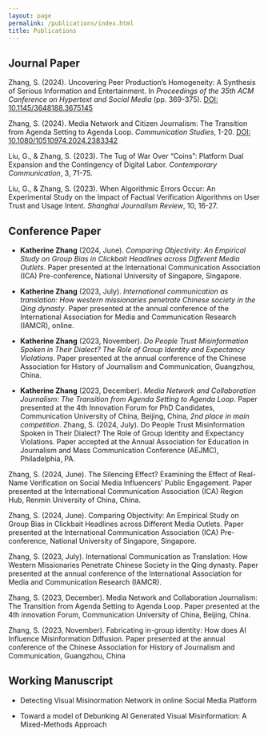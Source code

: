 ```yaml
---
layout: page
permalink: /publications/index.html
title: Publications
---
```

## Journal Paper
Zhang, S. (2024). Uncovering Peer Production’s Homogeneity: A Synthesis of Serious Information and Entertainment. In *Proceedings of the 35th ACM Conference on Hypertext and Social Media* (pp. 369-375). [DOI: 10.1145/3648188.3675145](https://doi.org/10.1145/3648188.3675145)

Zhang, S. (2024). Media Network and Citizen Journalism: The Transition from Agenda Setting to Agenda Loop. *Communication Studies*, 1-20. [DOI: 10.1080/10510974.2024.2383342](https://doi.org/10.1080/10510974.2024.2383342)

Liu, G., & Zhang, S. (2023). The Tug of War Over “Coins”: Platform Dual Expansion and the Contingency of Digital Labor. *Contemporary Communication*, 3, 71-75.

Liu, G., & Zhang, S. (2023). When Algorithmic Errors Occur: An Experimental Study on the Impact of Factual Verification Algorithms on User Trust and Usage Intent. *Shanghai Journalism Review*, 10, 16-27.


## Conference Paper

- **Katherine Zhang** (2024, June). *Comparing Objectivity: An Empirical Study on Group Bias in Clickbait Headlines across Different Media Outlets*. Paper presented at the International Communication Association (ICA) Pre-conference, National University of Singapore, Singapore.

- **Katherine Zhang** (2023, July). *International communication as translation: How western missionaries penetrate Chinese society in the Qing dynasty*. Paper presented at the annual conference of the International Association for Media and Communication Research (IAMCR), online.

- **Katherine Zhang** (2023, November). *Do People Trust Misinformation Spoken in Their Dialect? The Role of Group Identity and Expectancy Violations*. Paper presented at the annual conference of the Chinese Association for History of Journalism and Communication, Guangzhou, China.

- **Katherine Zhang** (2023, December). *Media Network and Collaboration Journalism: The Transition from Agenda Setting to Agenda Loop*. Paper presented at the 4th Innovation Forum for PhD Candidates, Communication University of China, Beijing, China, *2nd place in main competition*.
Zhang, S. (2024, July). Do People Trust Misinformation Spoken in Their Dialect? The Role of Group Identity and Expectancy Violations. Paper accepted at the Annual Association for Education in Journalism and Mass Communication Conference (AEJMC), Philadelphia, PA.

Zhang, S. (2024, June). The Silencing Effect? Examining the Effect of Real-Name Verification on Social Media Influencers’ Public Engagement. Paper presented at the International Communication Association (ICA) Region Hub, Renmin University of China, China. 

Zhang, S. (2024, June). Comparing Objectivity: An Empirical Study on Group Bias in Clickbait Headlines across Different Media Outlets. Paper presented at the International Communication Association (ICA) Pre-conference, National University of Singapore, Singapore.

Zhang, S. (2023, July). International Communication as Translation: How Western Missionaries Penetrate Chinese Society in the Qing dynasty. Paper presented at the annual conference of the International Association for Media and Communication Research (IAMCR).

Zhang, S. (2023, December). Media Network and Collaboration Journalism: The Transition from Agenda Setting to Agenda Loop. Paper presented at the 4th innovation Forum, Communication University of China, Beijing, China.

Zhang, S. (2023, November). Fabricating in-group identity: How does AI Influence Misinformation Diffusion. Paper presented at the annual conference of the Chinese Association for History of Journalism and Communication, Guangzhou, China


## Working Manuscript

- Detecting Visual Misinormation Network in online Social Media Platform<br>

- Toward a model of Debunking AI Generated Visual Misinformation: A Mixed-Methods Approach<br>



